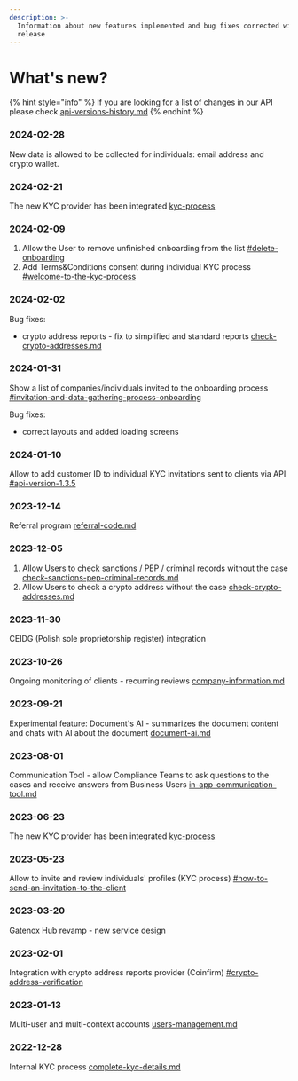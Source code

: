 ```yaml
---
description: >-
  Information about new features implemented and bug fixes corrected within each
  release
---
```


# What's new?

{% hint style="info" %}
If you are looking for a list of changes in our API please check [api-versions-history.md](../gatenox-api/api-reference/api-versions-history.md "mention")
{% endhint %}

### 2024-02-28

New data is allowed to be collected for individuals: email address and crypto wallet.

### 2024-02-21

The new KYC provider has been integrated [kyc-process](../id-node-how-to/kyc-process/ "mention")

### 2024-02-09

1. Allow the User to remove unfinished onboarding from the list [#delete-onboarding](../id-node-how-to/share-company-profile/start-onboarding.md#delete-onboarding "mention")
2. Add Terms\&Conditions consent during individual KYC process [#welcome-to-the-kyc-process](../id-node-how-to/i-received-email-from-gatenox/invitation-for-kyc.md#welcome-to-the-kyc-process "mention")

### 2024-02-02

Bug fixes:

* crypto address reports - fix to simplified and standard reports [check-crypto-addresses.md](../compliance-cloud-how-to/comprehensive-screening/check-crypto-addresses.md "mention")

### 2024-01-31

Show a list of companies/individuals invited to the onboarding process [#invitation-and-data-gathering-process-onboarding](../compliance-cloud-how-to/cases-management/corporate-verifications.md#invitation-and-data-gathering-process-onboarding "mention")

Bug fixes:

* correct layouts and added loading screens

### 2024-01-10

Allow to add customer ID to individual KYC invitations sent to clients via API [#api-version-1.3.5](../gatenox-api/api-reference/api-versions-history.md#api-version-1.3.5 "mention")

### 2023-12-14

Referral program [referral-code.md](../compliance-cloud-how-to/start-onboarding-customers-with-gatenox/referral-code.md "mention")

### 2023-12-05

1. Allow Users to check sanctions / PEP / criminal records without the case [check-sanctions-pep-criminal-records.md](../compliance-cloud-how-to/comprehensive-screening/check-sanctions-pep-criminal-records.md "mention")
2. Allow Users to check a crypto address without the case [check-crypto-addresses.md](../compliance-cloud-how-to/comprehensive-screening/check-crypto-addresses.md "mention")

### 2023-11-30

CEIDG (Polish sole proprietorship register) integration

### 2023-10-26

Ongoing monitoring of clients - recurring reviews [company-information.md](../general-settings/company-information.md "mention")

### 2023-09-21

Experimental feature: Document's AI - summarizes the document content and chats with AI about the document [document-ai.md](../compliance-cloud-how-to/risk-assessment/document-ai.md "mention")

### 2023-08-01

Communication Tool - allow Compliance Teams to ask questions to the cases and receive answers from Business Users [in-app-communication-tool.md](../compliance-cloud-how-to/risk-assessment/in-app-communication-tool.md "mention")

### 2023-06-23

The new KYC provider has been integrated [kyc-process](../id-node-how-to/kyc-process/ "mention")

### 2023-05-23

Allow to invite and review individuals' profiles (KYC process) [#how-to-send-an-invitation-to-the-client](../compliance-cloud-how-to/cases-management/individual-verifications.md#how-to-send-an-invitation-to-the-client "mention")

### 2023-03-20

Gatenox Hub revamp - new service design

### 2023-02-01

Integration with crypto address reports provider (Coinfirm) [#crypto-address-verification](../compliance-cloud-how-to/risk-assessment/company-details.md#crypto-address-verification "mention")

### 2023-01-13

Multi-user and multi-context accounts [users-management.md](../general-settings/users-management.md "mention")

### 2022-12-28

Internal KYC process [complete-kyc-details.md](../id-node-how-to/kyc-process/complete-kyc-details.md "mention")
